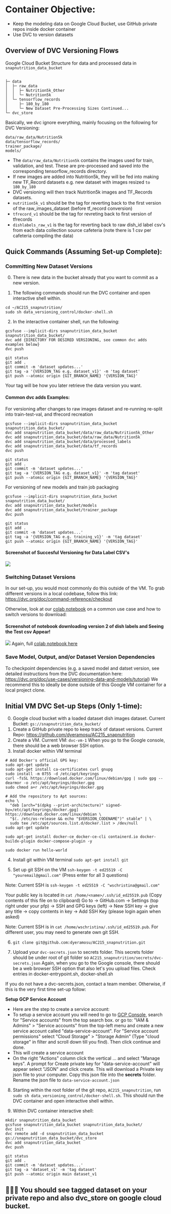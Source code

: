 # Container Objective:
- Keep the modeling data on Google Cloud Bucket, use GitHub private repos inside docker container
- Use DVC to version datasets

## Overview of DVC Versioning Flows

Google Cloud Bucket Structure for data and processed data in ```snapnutrition_data_bucket```
```angular2html

├─ data
│  ├─ raw_data
│  │  ├─ Nutrition5k_Other
│  │  └─ Nutrition5k
│  └─ tensorflow_records
│     ├─ 180_by_180
│     └─ New Dataset Pre-Processing Sizes Continued...
└─ dvc_store
```

Basically, we dvc ignore everything, mainly focusing on the following for DVC Versioning: 
```angular2html
data/raw_data/Nutrition5k
data/tensorflow_records/
trainer_package/
models/
```
- The ```data/raw_data/Nutrition5k``` contains the images used for train, validation, and test. These are pre-processed and saved into the corresponding tensorflow_records directory.
- If new images are added into Nutrition5k, they will be fed into making new TF_Record datasets e.g. new dataset with images resized ```to 180_by_180```
- DVC versioning will then track Nutrition5k images and TF_Records datasets.
- ```nutrition5k_v1``` should be the tag for reverting back to the first version of the raw_images_dataset (before tf_record conversion) 
- ```tfrecord_v1``` should be the tag for revreting back to first version of tfrecords
- ```dishlabels_raw_v1``` is the tag for reverting back to raw dish_id label csv's from each data collection source cafeteria (note there is 1 csv per cafeteria compiling the data)

## Quick Commands (Assuming Set-up Complete):
### **Committing New Dataset Versions**

0. There is new data in the bucket already that you want to commit as a new version.

1.  The following commands should run the DVC container and open interactive shell within. 
```
cd ~/AC215_snapnutrition/
sudo sh data_versioning_control/docker-shell.sh
```

2. In the interactive container shell, run the following:

```
gcsfuse --implicit-dirs snapnutrition_data_bucket snapnutrition_data_bucket/
dvc add {DIRECTORY FOR DESIRED VERSIONING, see common dvc adds examples below}  
dvc push

git status
git add .
git commit -m 'dataset updates...'
git tag -a '{VERSION_TAG e.g. dataset_v1}' -m 'tag dataset'
git push --atomic origin {GIT_BRANCH_NAME} '{VERSION_TAG}'
```
Your tag will be how you later retrieve the data version you want. 

#### Common dvc adds Examples:

For versioning after changes to raw images dataset and re-running re-split into train-test-val, and tfrecord recreation 
```angular2html
gcsfuse --implicit-dirs snapnutrition_data_bucket snapnutrition_data_bucket/
dvc add snapnutrition_data_bucket/data/raw_data/Nutrition5k_Other
dvc add snapnutrition_data_bucket/data/raw_data/Nutrition5k
dvc add snapnutrition_data_bucket/data/processed_labels
dvc add snapnutrition_data_bucket/data/tf_records  
dvc push

git status
git add .
git commit -m 'dataset updates...'
git tag -a '{VERSION_TAG e.g. dataset_v1}' -m 'tag dataset'
git push --atomic origin {GIT_BRANCH_NAME} '{VERSION_TAG}'
```

For versioning of new models and train job packaging
```angular2html
gcsfuse --implicit-dirs snapnutrition_data_bucket snapnutrition_data_bucket/
dvc add snapnutrition_data_bucket/models
dvc add snapnutrition_data_bucket/trainer_package
dvc push

git status
git add .
git commit -m 'dataset updates...'
git tag -a '{VERSION_TAG e.g. training_v1}' -m 'tag dataset'
git push --atomic origin {GIT_BRANCH_NAME} '{VERSION_TAG}'
```

#### Screenshot of Succesful Versioning for Data Label CSV's
![](../reports/data_versioning_1.png)

### **Switching Dataset Versions**

In our set-up, you would most commonly do this outside of the VM. To grab different versions in a local codebase, follow this link: https://dvc.org/doc/command-reference/checkout

Otherwise, look at our [colab notebook](../notebooks/data_versioning_control_demo.ipynb) on a common use case and how to switch versions to download: 

#### Screenshot of notebook downloading version 2 of dish labels and Seeing the Test csv Appear!

![](../reports/dvc_notebook_1.png)
Again, full [colab notebook here](../notebooks/data_versioning_control_demo.ipynb)

### Save Model, Output, and/or Dataset Version Dependencies
To checkpoint dependencies (e.g. a saved model and datset version, see detailed instructions from the DVC documentation here: https://dvc.org/doc/use-cases/versioning-data-and-models/tutorial)
We recommend this to ideally be done outside of this Google VM container for a local project clone.

## Initial VM DVC Set-up Steps (Only 1-time):

0) Google cloud bucket with a loaded dataset dish images dataset. Current Bucket:  ```gs://snapnutrition_data_bucket/```
1) Create a GitHub private repo to keep track of dataset versions. Current Repo:  https://github.com/dyeramosu/AC215_snapnutrition
2) Create a VM. Current VM: ```dvc-vm-1``` When you go to the Google console, there should be a web browser SSH option.
3) Install docker within VM terminal

```
# Add Docker's official GPG key:
sudo apt-get update
sudo apt-get install ca-certificates curl gnupg
sudo install -m 0755 -d /etc/apt/keyrings
curl -fsSL https://download.docker.com/linux/debian/gpg | sudo gpg --dearmor -o /etc/apt/keyrings/docker.gpg
sudo chmod a+r /etc/apt/keyrings/docker.gpg

# Add the repository to Apt sources:
echo \
  "deb [arch="$(dpkg --print-architecture)" signed-by=/etc/apt/keyrings/docker.gpg] https://download.docker.com/linux/debian \
  "$(. /etc/os-release && echo "$VERSION_CODENAME")" stable" | \
  sudo tee /etc/apt/sources.list.d/docker.list > /dev/null
sudo apt-get update

sudo apt-get install docker-ce docker-ce-cli containerd.io docker-buildx-plugin docker-compose-plugin -y

sudo docker run hello-world

```
4) Install git within VM terminal
`sudo apt-get install git`

5) Set up git SSH on the VM
  `ssh-keygen -t ed25519 -C "youremail@gmail.com"`  (Press enter for all 3 questions) 
  
Note: Current SSH is `ssh-keygen -t ed25519 -C "wschristina@gmail.com"`

  Your public key is located in `cat /home/<name>/.ssh/id_ed25519.pub` (Copy contents of this file on to clipboard)
  Go to -> GitHub.com -> Settings (top right under your pfp)  -> SSH and GPG keys (left) -> New SSH key -> give any title -> copy contents in key -> Add SSH Key  (please login again when asked)

Note: Current SSH is in ```cat /home/wschristina/.ssh/id_ed25519.pub```. For different user, you may need to generate own git SSH.

6) `git clone git@github.com:dyeramosu/AC215_snapnutrition.git`

7) Upload your ```dvc-secrets.json``` to secrets folder. This secrets folder should be under root of git folder so ```AC215_snapnutrition/secrets/dvc-secrets.json``` Again, when you go to the Google console, there should be a web browser SSH option that also let's you upload files. Check entries in docker-entrypoint.sh, docker-shell.sh

If you do not have a dvc-secrets.json, contact a team member. Otherwise, if this is the very first time set-up follow: 

**Setup GCP Service Account**
- Here are the step to create a service account:
- To setup a service account you will need to go to [GCP Console](https://console.cloud.google.com/home/dashboard), search for  "Service accounts" from the top search box. or go to: "IAM & Admins" > "Service accounts" from the top-left menu and create a new service account called "data-service-account". For "Service account permissions" select "Cloud Storage" > "Storage Admin" (Type "cloud storage" in filter and scroll down till you find). Then click continue and done.
- This will create a service account
- On the right "Actions" column click the vertical ... and select "Manage keys". A prompt for Create private key for "data-service-account" will appear select "JSON" and click create. This will download a Private key json file to your computer. Copy this json file into the **secrets** folder. Rename the json file to `data-service-account.json`


8) Starting within the root folder of the git repo, ```AC215_snapnutrition```, run ```sudo sh data_versioning_control/docker-shell.sh```. This should run the DVC container and open interactive shell within. 

9) Within DVC container interactive shell:
```   
mkdir snapnutrition_data_bucket
gcsfuse snapnutrition_data_bucket snapnutrition_data_bucket/
dvc init
dvc remote add -d snapnutrition_data_bucket gs://snapnutrition_data_bucket/dvc_store
dvc add snapnutrition_data_bucket  
dvc push

git status
git add .
git commit -m 'dataset updates...'
git tag -a 'dataset_v1' -m 'tag dataset'
git push --atomic origin main dataset_v1
```
🎉🎉🎉
You should see tagged dataset on your private repo and also dvc_store on google cloud bucket.
---

